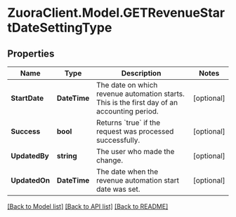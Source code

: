 # ZuoraClient.Model.GETRevenueStartDateSettingType

## Properties

Name | Type | Description | Notes
------------ | ------------- | ------------- | -------------
**StartDate** | **DateTime** | The date on which revenue automation starts. This is the first day of an accounting period.  | [optional] 
**Success** | **bool** | Returns &#x60;true&#x60; if the request was processed successfully.  | [optional] 
**UpdatedBy** | **string** | The user who made the change.  | [optional] 
**UpdatedOn** | **DateTime** | The date when the revenue automation start date was set.  | [optional] 

[[Back to Model list]](../README.md#documentation-for-models) [[Back to API list]](../README.md#documentation-for-api-endpoints) [[Back to README]](../README.md)

